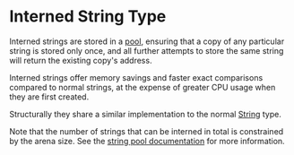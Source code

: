 # Interned String Type

Interned strings are stored in a [pool](../../string-pool), ensuring that a copy of any particular string is stored only once, and all further attempts to store the same string will return the existing copy's address.

Interned strings offer memory savings and faster exact comparisons compared to normal strings, at the expense of greater CPU usage when they are first created.

Structurally they share a similar implementation to the normal [String](../string) type.

Note that the number of strings that can be interned in total is constrained by the arena size. See the [string pool documentation](../../string-pool) for more information.